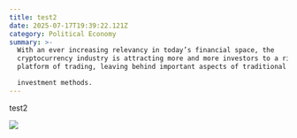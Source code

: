 ```yaml
---
title: test2
date: 2025-07-17T19:39:22.121Z
category: Political Economy
summary: >-
  With an ever increasing relevancy in today’s financial space, the
  cryptocurrency industry is attracting more and more investors to a risky
  platform of trading, leaving behind important aspects of traditional

  investment methods.
---
```

t﻿est2

![](/images/image_2025-07-17_134557347.png)